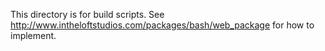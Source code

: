 This directory is for build scripts.  See <http://www.intheloftstudios.com/packages/bash/web_package> for how to implement.
